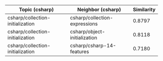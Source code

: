 | Topic (csharp) | Neighbor (csharp) | Similarity |
|-------------|-------------------|------------|
| csharp/collection-initialization | csharp/collection-expressions | 0.8797 |
| csharp/collection-initialization | csharp/object-initialization | 0.8118 |
| csharp/collection-initialization | csharp/csharp-14-features | 0.7180 |
